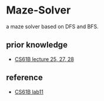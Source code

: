 # Maze-Solver

a maze solver based on DFS and BFS.

## prior knowledge

- [CS61B lecture 25, 27, 28](https://sp18.datastructur.es/index.html)

## reference

- [CS61B lab11](https://sp18.datastructur.es/materials/lab/lab11/lab11)